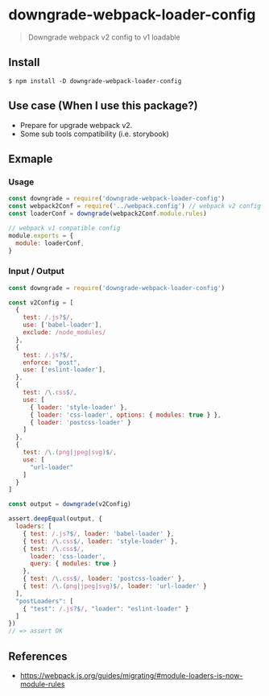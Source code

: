 # downgrade-webpack-loader-config

> Downgrade webpack v2 config to v1 loadable

## Install

```
$ npm install -D downgrade-webpack-loader-config
```

## Use case (When I use this package?)

* Prepare for upgrade webpack v2.
* Some sub tools compatibility (i.e. storybook)

## Exmaple

### Usage

```js
const downgrade = require('downgrade-webpack-loader-config')
const webpack2Conf = require('../webpack.config') // webpack v2 config
const loaderConf = downgrade(webpack2Conf.module.rules)

// webpack v1 compatible config
module.exports = {
  module: loaderConf,
}
```

### Input / Output

```js
const downgrade = require('downgrade-webpack-loader-config')

const v2Config = [
  {
    test: /.js?$/,
    use: ['babel-loader'],
    exclude: /node_modules/
  },
  {
    test: /.js?$/,
    enforce: "post",
    use: ['eslint-loader'],
  },
  {
    test: /\.css$/,
    use: [
      { loader: 'style-loader' },
      { loader: 'css-loader', options: { modules: true } },
      { loader: 'postcss-loader' }
    ]
  },
  {
    test: /\.(png|jpeg|svg)$/,
    use: [
      "url-loader"
    ]
  }
]

const output = downgrade(v2Config)

assert.deepEqual(output, {
  loaders: [
    { test: /.js?$/, loader: 'babel-loader' },
    { test: /\.css$/, loader: 'style-loader' },
    { test: /\.css$/,
      loader: 'css-loader',
      query: { modules: true }
    },
    { test: /\.css$/, loader: 'postcss-loader' },
    { test: /\.(png|jpeg|svg)$/, loader: 'url-loader' }
  ],
  "postLoaders": [
    { "test": /.js?$/, "loader": "eslint-loader" }
  ]
})
// => assert OK
```

## References

* https://webpack.js.org/guides/migrating/#module-loaders-is-now-module-rules